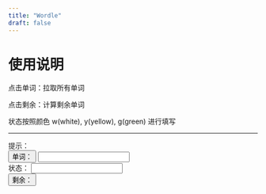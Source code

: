 ```yaml
---
title: "Wordle"
draft: false
---
```


# 使用说明

点击单词：拉取所有单词

点击剩余：计算剩余单词

状态按照颜色 w(white), y(yellow), g(green) 进行填写

<hr/>
<span>提示：</span> <span id="tips"></span>
<br/>
<button onClick="fetchIt()">单词：</button> <input id="word"/>
<br/>
<span>状态：</span> <input id="state"/>
<br/>
<button onClick="wordle()">剩余：</button> <span id="rest"></span>

<script>
    // Wordle
    words = [];
    len = 0;
    fetchIt();

    async function fetchIt() {
    await fetch("/des.txt").then((r) =>
        r.text().then((t) => {
        words = t.split("\n");
        })
    );
    len = words[0].length;
    document.getElementById("tips").innerHTML = "拉取单词中";
    setTimeout(
        'document.getElementById("tips").innerHTML = "单词拉取完毕"',
        1000
    );
    }

    function wordle() {
    word = document.getElementById("word").value;
    state = document.getElementById("state").value;
    YandG = [];

    for (i = 0; i < len; ++i) {
        switch (state[i]) {
        case "y":
            // 存在且不匹配
            words = words.filter(
            (w) => w[i] != word[i] && w.search(word[i]) != -1
            );
            YandG.push(word[i]);
            break;
        case "g":
            // 存在且匹配
            words = words.filter((w) => w[i] == word[i]);
            YandG.push(word[i]);
            break;
        }
    }

    for (i = 0; i < len; ++i) {
        if (state[i] == "w") {
        words = words.filter((w) => {
            wordCount = 0;
            YandGCount = 0;
            wordArray = Array.from(w);
            wordArray.forEach((alpha) => (wordCount += alpha == word[i] ? 1 : 0));
            YandG.forEach((alpha) => (YandGCount += alpha == word[i] ? 1 : 0));
            console.log(`word: ${wordCount}, YandG: ${YandGCount}`);
            return (
            w.search(word[i]) == -1 ||
            (wordCount != 0 && wordCount <= YandGCount)
            );
        });
        }
    }
    if (words.length == 0)
        document.getElementById("rest").innerHTML = "There's nothing";
    else document.getElementById("rest").innerHTML = words;
    }
</script>
